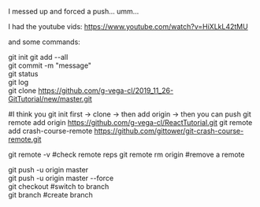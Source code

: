 I messed up and forced a push...
umm... 

I had the youtube vids:
https://www.youtube.com/watch?v=HiXLkL42tMU

and some commands:

git init
git add --all <br>
git commit -m "message" <br>
git status <br>
git log <br>
git clone https://github.com/g-vega-cl/2019_11_26-GitTutorial/new/master.git  <br>

#I think you git init first -> clone -> then add origin -> then you can push
git remote add origin https://github.com/g-vega-cl/ReactTutorial.git
git remote add crash-course-remote 
    https://github.com/gittower/git-crash-course-remote.git

git remote -v #check remote reps
git remote rm origin #remove a remote


git push -u origin master <br>
git push -u origin master --force <br>
git checkout <branch name> #switch to branch <br>
git branch <branch name> #create branch <br>
